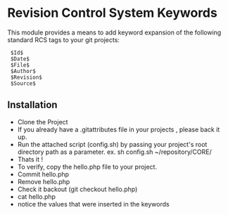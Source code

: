 # Revision Control System Keywords #

This module provides a means to add keyword expansion of the following 
standard RCS tags to your git projects:

	 $Id$
	 $Date$
	 $File$
	 $Author$
	 $Revision$
	 $Source$

## Installation ##
* Clone the Project
* If you already have a .gitattributes file in your projects , please back it up. 
* Run the attached script (config.sh) by passing your project's root directory path as a parameter.
ex. sh config.sh ~/repository/CORE/
* Thats it ! 
* To verify, copy the hello.php file to your project. 
* Commit hello.php
* Remove hello.php
* Check it backout (git checkout hello.php)
* cat hello.php
* notice the values that were inserted in the keywords